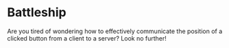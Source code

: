 # Battleship

Are you tired of wondering how to effectively communicate the position of a clicked button from a client to a server? Look no further!